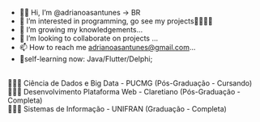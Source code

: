 - 👋🏾 Hi, I’m @adrianoasantunes -> BR
- 👀 I’m interested in programming, go see my projects🚀👨🏾‍💻
- 🌱 I’m growing my knowledgements...
- 💞️ I’m looking to collaborate on projects ...
- 📫 How to reach me adrianoasantunes@gmail.com...
- 👾self-learning now: Java/Flutter/Delphi;<br>
<br>
👨🏽‍🎓 Ciência de Dados e Big Data - PUCMG (Pós-Graduação - Cursando) <br>
👨🏽‍🎓 Desenvolvimento Plataforma Web - Claretiano (Pós-Graduação - Completa) <br>
👨🏽‍🎓 Sistemas de Informação - UNIFRAN (Graduação - Completa) <br>


<!---
adrianoasantunes/adrianoasantunes is a ✨ special ✨ repository because its `README.md` (this file) appears on your GitHub profile.
You can click the Preview link to take a look at your changes.
--->

